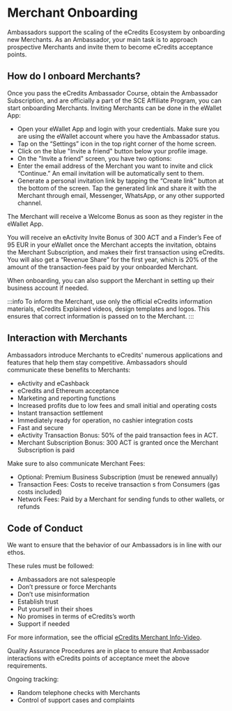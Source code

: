 # Merchant Onboarding

Ambassadors support the scaling of the eCredits Ecosystem by onboarding new Merchants. As an Ambassador, your main task is to approach prospective Merchants and invite them to become eCredits acceptance points.

## How do I onboard Merchants?
Once you pass the eCredits Ambassador Course, obtain the Ambassador Subscription, and are officially a part of the SCE Affiliate Program, you can start onboarding Merchants. 
Inviting Merchants can be done in the eWallet App:

- Open your eWallet App and login with your credentials.  Make sure you are using the eWallet account where you have the Ambassador status.
- Tap on the “Settings” icon in the top right corner of the home screen.
- Click on the blue "Invite a friend" button below your profile image.
- On the "Invite a friend" screen, you have two options:
- Enter the email address of the Merchant you want to invite and click “Continue.” An email invitation will be automatically sent to them.
- Generate a personal invitation link by tapping the “Create link” button at the bottom of the screen. Tap the generated link and share it with the Merchant through email, Messenger, WhatsApp, or any other supported channel.

The Merchant will receive a Welcome Bonus as soon as they register in the eWallet App. 

You will receive an eActivity Invite Bonus of 300 ACT and a Finder’s Fee of 95 EUR in your eWallet once the Merchant accepts the invitation, obtains the Merchant Subscription, and makes their first transaction using eCredits. You will also get a “Revenue Share” for the first year, which is 20% of the amount of the transaction-fees paid by your onboarded Merchant.

When onboarding, you can also support the Merchant in setting up their business account if needed.  

:::info
To inform the Merchant, use only the official eCredits information materials, eCredits Explained videos, design templates and logos. This ensures that correct information is passed on to the Merchant.
:::

## Interaction with Merchants
Ambassadors introduce Merchants to eCredits' numerous applications and features that help them stay competitive. 
Ambassadors should communicate these benefits to Merchants:

- eActivity and eCashback
- eCredits and Ethereum acceptance 
- Marketing and reporting functions 
- Increased profits due to low fees and small initial and operating costs
- Instant transaction settlement 
- Immediately ready for operation, no cashier integration costs
- Fast and secure
- eActivity Transaction Bonus: 50% of the paid transaction fees in ACT.
- Merchant Subscription Bonus: 300 ACT is granted once the Merchant Subscription is paid

Make sure to also communicate Merchant Fees:
- Optional: Premium Business Subscription (must be renewed annually)
- Transaction Fees: Costs to receive transaction s from Consumers (gas costs included)
- Network Fees: Paid by a Merchant for sending funds to other wallets, or refunds


## Code of Conduct
We want to ensure that the behavior of our Ambassadors is in line with our ethos. 

These rules must be followed:

- Ambassadors are not salespeople
- Don’t pressure or force Merchants
- Don’t use misinformation
- Establish trust
- Put yourself in their shoes
- No promises in terms of eCredits’s worth
- Support if needed
  
For more information, see the official [eCredits Merchant Info-Video](https://www.youtube.com/watch?v=D99-Y9PqWDw).

Quality Assurance
Procedures are in place to ensure that Ambassador interactions with eCredits points of acceptance meet the above requirements.

Ongoing tracking:

- Random telephone checks with Merchants
- Control of support cases and complaints
